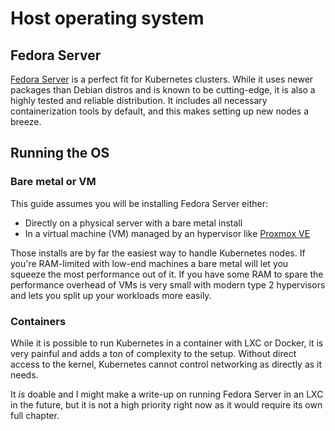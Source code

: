 # Host operating system

## Fedora Server

[Fedora Server](https://getfedora.org/en/server/) is a perfect fit for Kubernetes clusters. While it uses newer packages than Debian distros and is known to be cutting-edge, it is also a highly tested and reliable distribution. It includes all necessary containerization tools by default, and this makes setting up new nodes a breeze.

## Running the OS

### Bare metal or VM

This guide assumes you will be installing Fedora Server either:

- Directly on a physical server with a bare metal install
- In a virtual machine (VM) managed by an hypervisor like [Proxmox VE](https://www.proxmox.com/en/proxmox-ve)

Those installs are by far the easiest way to handle Kubernetes nodes. If you're RAM-limited with low-end machines a bare metal will let you squeeze the most performance out of it. If you have some RAM to spare the performance overhead of VMs is very small with modern type 2 hypervisors and lets you split up your workloads more easily.

### Containers

While it is possible to run Kubernetes in a container with LXC or Docker, it is very painful and adds a ton of complexity to the setup. Without direct access to the kernel, Kubernetes cannot control networking as directly as it needs.

It *is* doable and I might make a write-up on running Fedora Server in an LXC in the future, but it is not a high priority right now as it would require its own full chapter.
